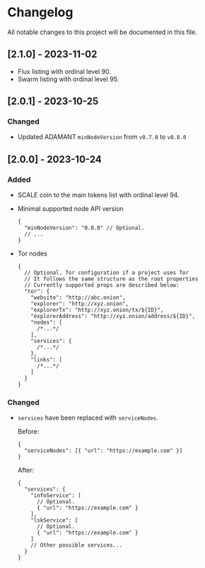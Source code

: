 # Changelog

All notable changes to this project will be documented in this file.

## [2.1.0] - 2023-11-02

- Flux listing with ordinal level 90.
- Swarm listing with ordinal level 95.

## [2.0.1] - 2023-10-25

### Changed

- Updated ADAMANT `minNodeVersion` from `v0.7.0` to `v0.8.0`

## [2.0.0] - 2023-10-24

### Added

- SCALE coin to the main tokens list with ordinal level 94.

- Minimal supported node API version

  ```jsonc
  {
    "minNodeVersion": "0.8.0" // Optional.
    // ...
  }
  ```

- Tor nodes

  ```jsonc
  {
    // Optional. Tor configuration if a project uses Tor
    // It follows the same structure as the root properties
    // Currently supported props are described below:
    "tor": {
      "website": "http://abc.onion",
      "explorer": "http://xyz.onion",
      "explorerTx": "http://xyz.onion/tx/${ID}",
      "explorerAddress": "http://xyz.onion/address/${ID}",
      "nodes": [
        /*...*/
      ],
      "services": {
        /*...*/
      },
      "links": [
        /*...*/
      ]
    }
  }
  ```

### Changed

- `services` have been replaced with `serviceNodes`.

  Before:

  ```jsonc
  {
    "serviceNodes": [{ "url": "https://example.com" }]
  }
  ```

  After:

  ```jsonc
  {
    "services": {
      "infoService": [
        // Optional.
        { "url": "https://example.com" }
      ],
      "lskService": [
        // Optional.
        { "url": "https://example.com" }
      ]
      // Other possible services...
    }
  }
  ```
